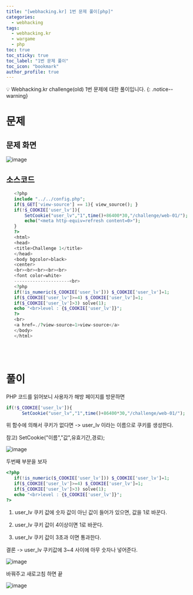 ```yaml
---
title: "[webhacking.kr] 1번 문제 풀이[php]"
categories:
  - webhacking
tags:
  - webhacking.kr
  - wargame
  - php
toc: true
toc_sticky: true
toc_label: "1번 문제 풀이"
toc_icon: "bookmark"
author_profile: true
---
```


💡 Webhacking.kr challenge(old) 1번 문제에 대한 풀이입니다.
{: .notice--warning}

# 문제
## 문제 화면
 ![image](https://user-images.githubusercontent.com/33647663/149108827-53ab66fa-503a-4d19-a9b4-30431606b879.png)


## 소스코드
 ```php
    <?php
    include "../../config.php";
    if($_GET['view-source'] == 1){ view_source(); }
    if(!$_COOKIE['user_lv']){
        SetCookie("user_lv","1",time()+86400*30,"/challenge/web-01/");
        echo("<meta http-equiv=refresh content=0>");
    }
    ?>
    <html>
    <head>
    <title>Challenge 1</title>
    </head>
    <body bgcolor=black>
    <center>
    <br><br><br><br><br>
    <font color=white>
    ---------------------<br>
    <?php
    if(!is_numeric($_COOKIE['user_lv'])) $_COOKIE['user_lv']=1;
    if($_COOKIE['user_lv']>=4) $_COOKIE['user_lv']=1;
    if($_COOKIE['user_lv']>3) solve(1);
    echo "<br>level : {$_COOKIE['user_lv']}";
    ?>
    <br>
    <a href=./?view-source=1>view-source</a>
    </body>
    </html>
 ```
<br><br>

# 풀이
 PHP 코드를 읽어보니 사용자가 해방 페이지를 방문하면
 ```php
 if(!$_COOKIE['user_lv']){
       SetCookie("user_lv","1",time()+86400*30,"/challenge/web-01/");
 ```

 
 위 함수에 의해서 쿠키가 없다면 -> user_lv 이라는 이름으로 쿠키를 생성한다.
 
 
 참고) SetCookie("이름","값",유효기간,경로); 

 ![image](https://user-images.githubusercontent.com/33647663/149110971-3c6709ca-9ba0-4a32-a861-155f9239b980.png)

 두번째 부분을 보자

 ```php
 <?php
    if(!is_numeric($_COOKIE['user_lv'])) $_COOKIE['user_lv']=1;
    if($_COOKIE['user_lv']>=4) $_COOKIE['user_lv']=1;
    if($_COOKIE['user_lv']>3) solve(1);
    echo "<br>level : {$_COOKIE['user_lv']}";
 ?>
 ```

 1. user_lv 쿠키 값에 숫자 값이 아닌 값이 들어가 있으면, 값을 1로 바꾼다.

 2. user_lv 쿠키 값이 4이상이면 1로 바꾼다.

 3. user_lv 쿠키 값이 3초과 이면 통과한다.
   
 결론 -> user_lv 쿠키값에 3~4 사이에 아무 숫자나 넣어준다.

 ![image](https://user-images.githubusercontent.com/33647663/149113599-2a48df9d-9518-4584-9795-f8cd5a20b2db.png)
 
 
 바꿔주고 새로고침 하면 끝

 ![image](https://user-images.githubusercontent.com/33647663/149113960-cee55631-85aa-491f-87f6-d915571c70e4.png)
 